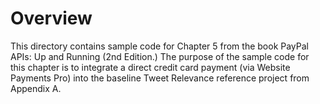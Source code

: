 # Overview

This directory contains sample code for Chapter 5 from the book PayPal APIs: Up and Running (2nd Edition.) The purpose of the sample code for this chapter is to integrate a direct credit card payment (via Website Payments Pro) into the baseline Tweet Relevance reference project from Appendix A.
